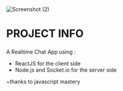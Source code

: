 ![Screenshot (2)](https://user-images.githubusercontent.com/49642656/86256290-bd3f3900-bbea-11ea-9b74-7847a0f92f8c.png)

# PROJECT INFO

### 

A Realtime Chat App using :
- ReactJS for the client side 
- Node.js and Socket.io for the server side

~thanks to javascript mastery
### 
